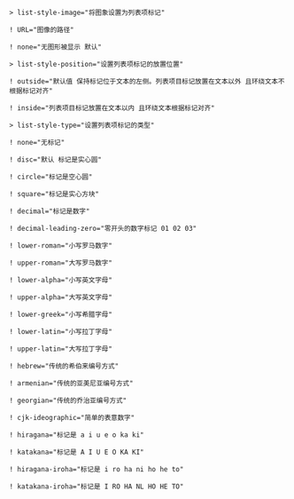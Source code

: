 `> list-style-image="将图象设置为列表项标记"`

`! URL="图像的路径"`

`! none="无图形被显示 默认"`  

`> list-style-position="设置列表项标记的放置位置"`

`! outside="默认值 保持标记位于文本的左侧。列表项目标记放置在文本以外 且环绕文本不根据标记对齐"`

`! inside="列表项目标记放置在文本以内 且环绕文本根据标记对齐"`

`> list-style-type="设置列表项标记的类型"`

`! none="无标记"`

`! disc="默认 标记是实心圆"`

`! circle="标记是空心圆"`

`! square="标记是实心方块"`

`! decimal="标记是数字"`

`! decimal-leading-zero="零开头的数字标记 01 02 03"`

`! lower-roman="小写罗马数字"`

`! upper-roman="大写罗马数字" `

`! lower-alpha="小写英文字母"`

`! upper-alpha="大写英文字母"`

`! lower-greek="小写希腊字母"`

`! lower-latin="小写拉丁字母"`

`! upper-latin="大写拉丁字母"`

`! hebrew="传统的希伯来编号方式"`

`! armenian="传统的亚美尼亚编号方式"`

`! georgian="传统的乔治亚编号方式"`

`! cjk-ideographic="简单的表意数字"`

`! hiragana="标记是 a i u e o ka ki"`

`! katakana="标记是 A I U E O KA KI"`

`! hiragana-iroha="标记是 i ro ha ni ho he to"`

`! katakana-iroha="标记是 I RO HA NL HO HE TO"`

